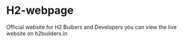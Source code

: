 # H2-webpage
Official website for H2 Buibers and Developers
 you can view the live website on h2builders.in
